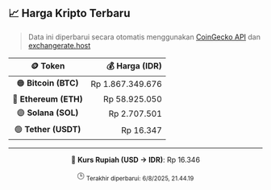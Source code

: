 

<!-- HARGA_KRIPTO -->
## 📈 Harga Kripto Terbaru

> Data ini diperbarui secara otomatis menggunakan [CoinGecko API](https://www.coingecko.com/) dan [exchangerate.host](https://exchangerate.host/)

<div align="center">

| 🪙 Token | 💰 Harga (IDR) |
|:------:|---------------:|
| 🟠 **Bitcoin (BTC)**   | Rp 1.867.349.676 |
| 🔵 **Ethereum (ETH)**  | Rp 58.925.050 |
| 🟣 **Solana (SOL)**    | Rp 2.707.501 |
| 🟢 **Tether (USDT)**   | Rp 16.347 |

---

💱 **Kurs Rupiah (USD → IDR)**: Rp 16.346

🕒 <sub>Terakhir diperbarui: 6/8/2025, 21.44.19</sub>

</div>
<!-- /HARGA_KRIPTO -->